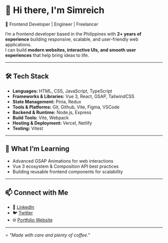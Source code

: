 # 👋 Hi there, I'm Simreich  

🚀 Frontend Developer | Engineer | Freelancer  

I’m a frontend developer based in the Philippines with **2+ years of experience** building responsive, scalable, and user-friendly web applications.  
I can build **modern websites, interactive UIs, and smooth user experiences** that help bring ideas to life.

---

## 🛠️ Tech Stack  
- **Languages:** HTML, CSS, JavaScript, TypeScript  
- **Frameworks & Libraries:** Vue 3, React, GSAP, TailwindCSS  
- **State Management:** Pinia, Redux  
- **Tools & Platforms:** Git, Github, Vite, Figma, VSCode
- **Backend & Runtime:** Node.js, Express
- **Build Tools:** Vite, Webpack
- **Hosting & Deployment:** Vercel, Netlify 
- **Testing:** Vitest 

---

## 🌱 What I’m Learning  
- Advanced GSAP Animations for web interactions  
- Vue 3 ecosystem & Composition API best practices  
- Building reusable frontend components for scalability
  
---

## 📫 Connect with Me  
- 💼 [LinkedIn](https://www.linkedin.com/in/simreich-somogod-a977a02b3/)
- 🐦 [Twitter](https://x.com/iamsimreich) 
- 🌐 [Portfolio Website](https://personal-porfolio-with-guestnote-six.vercel.app/) 

---

⭐️ _"Made with care and plenty of coffee."_  
